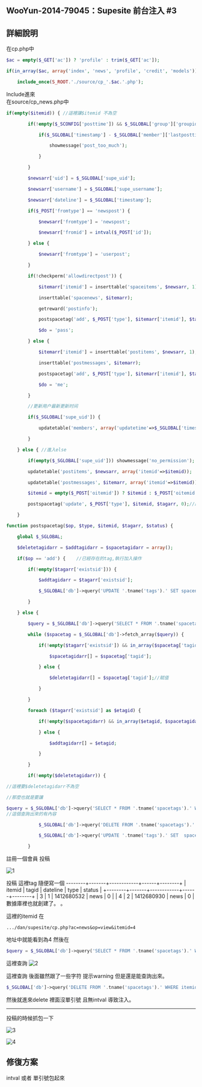 ## WooYun-2014-79045：Supesite 前台注入 #3

## **詳細說明**
在cp.php中

```php
$ac = empty($_GET['ac']) ? 'profile' : trim($_GET['ac']);

if(in_array($ac, array('index', 'news', 'profile', 'credit', 'models'))) {

    include_once(S_ROOT.'./source/cp_'.$ac.'.php');

```

Include進來
<br />
在source/cp_news.php中

```php
if(empty($itemid)) { //這裡讓$itemid 不為空

        if(!empty($_SCONFIG['posttime']) && $_SGLOBAL['group']['groupid'] != 1) {

            if($_SGLOBAL['timestamp'] - $_SGLOBAL['member']['lastposttime'] < $_SCONFIG['posttime']) {

                showmessage('post_too_much');

            }

        }

        $newsarr['uid'] = $_SGLOBAL['supe_uid'];

        $newsarr['username'] = $_SGLOBAL['supe_username'];

        $newsarr['dateline'] = $_SGLOBAL['timestamp'];

        if($_POST['fromtype'] == 'newspost') {

            $newsarr['fromtype'] = 'newspost';

            $newsarr['fromid'] = intval($_POST['id']);

        } else {

            $newsarr['fromtype'] = 'userpost';

        }

        if(!checkperm('allowdirectpost')) {

            $itemarr['itemid'] = inserttable('spaceitems', $newsarr, 1);

            inserttable('spacenews', $itemarr);

            getreward('postinfo');

            postspacetag('add', $_POST['type'], $itemarr['itemid'], $tagarr,1);

            $do = 'pass';

        } else {

            $itemarr['itemid'] = inserttable('postitems', $newsarr, 1);

            inserttable('postmessages', $itemarr);

            postspacetag('add', $_POST['type'], $itemarr['itemid'], $tagarr,0);

            $do = 'me';

        }

        //更新用户最新更新时间

        if($_SGLOBAL['supe_uid']) {

            updatetable('members', array('updatetime'=>$_SGLOBAL['timestamp'], 'lastposttime'=>$_SGLOBAL['timestamp']), array('uid'=>$_SGLOBAL['supe_uid']));    

        }

    } else { //進入else

        if(empty($_SGLOBAL['supe_uid'])) showmessage('no_permission');

        updatetable('postitems', $newsarr, array('itemid'=>$itemid));

        updatetable('postmessages', $itemarr, array('itemid'=>$itemid));

        $itemid = empty($_POST['oitemid']) ? $itemid : $_POST['oitemid'];//無intval

        postspacetag('update', $_POST['type'], $itemid, $tagarr, 0);//跟這裡

    }
```

```php
function postspacetag($op, $type, $itemid, $tagarr, $status) {

    global $_SGLOBAL;

    $deletetagidarr = $addtagidarr = $spacetagidarr = array();

    if($op == 'add') {    //已經存在的tag,執行加入操作

        if(!empty($tagarr['existsid'])) {

            $addtagidarr = $tagarr['existsid'];

            $_SGLOBAL['db']->query('UPDATE '.tname('tags').' SET spacenewsnum=spacenewsnum+1 WHERE tagid IN ('.simplode($tagarr['existsid']).')');

        }

    } else {

        $query = $_SGLOBAL['db']->query('SELECT * FROM '.tname('spacetags').' WHERE itemid=\''.$itemid.'\' AND status=\''.$status.'\'');//查詢

        while ($spacetag = $_SGLOBAL['db']->fetch_array($query)) {

            if(!empty($tagarr['existsid']) && in_array($spacetag['tagid'], $tagarr['existsid'])) {

                $spacetagidarr[] = $spacetag['tagid'];

            } else {

                $deletetagidarr[] = $spacetag['tagid'];//賦值

            }

        }

        foreach ($tagarr['existsid'] as $etagid) {

            if(!empty($spacetagidarr) && in_array($etagid, $spacetagidarr)) {

            } else {

                $addtagidarr[] = $etagid;

            }

        }

        if(!empty($deletetagidarr)) { 

//這裡要$deletetagidarr不為空

//那麼也就是要讓

$query = $_SGLOBAL['db']->query('SELECT * FROM '.tname('spacetags').' WHERE itemid=\''.$itemid.'\' AND status=\''.$status.'\'')
//這個查詢出來的有內容

            $_SGLOBAL['db']->query('DELETE FROM '.tname('spacetags').' WHERE itemid='.$itemid.' AND tagid IN ('.simplode($deletetagidarr).') AND status=\''.$status.'\'');//這裡delete查詢 WHERE itemid='.$itemid.'  沒有被單引號次。。 並且沒intval導致注入

            $_SGLOBAL['db']->query('UPDATE '.tname('tags').' SET  spacenewsnum=spacenewsnum-1 WHERE tagid IN ('.simplode($deletetagidarr).')');

        }
```

註冊一個會員  投稿

![1](https://raw.githubusercontent.com/dyeat/PDF/master/%E8%AB%96PHP%E5%B8%B8%E8%A6%8B%E7%9A%84%E6%BC%8F%E6%B4%9E/images/3/3.29/3.29-1.jpg)

投稿 這裡tag 隨便寫一個
--------+-------+------------+------+--------+
| itemid | tagid | dateline | type | status |
+--------+-------+------------+------+--------+
| 3 | 1 | 1412680532 | news | 0 |
| 4 | 2 | 1412680930 | news | 0 |
數據庫裡也就創建了。 。

這裡的itemid 在
```
.../dan/supesite/cp.php?ac=news&op=view&itemid=4
```

地址中就能看到為4
然後在
```php
$query = $_SGLOBAL['db']->query('SELECT * FROM '.tname('spacetags').' WHERE itemid=\''.$itemid.'\' AND status=\''. $status.'\'');
```
這裡查詢
![2](https://raw.githubusercontent.com/dyeat/PDF/master/%E8%AB%96PHP%E5%B8%B8%E8%A6%8B%E7%9A%84%E6%BC%8F%E6%B4%9E/images/3/3.29/3.29-2.jpg)

這裡查詢 後面雖然跟了一些字符 提示warning 但是還是能查詢出來。
```php
$_SGLOBAL['db']->query('DELETE FROM '.tname('spacetags').' WHERE itemid='.$itemid.' AND tagid IN ('.simplode($deletetagidarr).') AND status= \''.$status.'\'');
```
然後就進來delete 裡面沒單引號 且無intval 導致注入。
<br />

---
投稿的時候抓包一下

![3](https://raw.githubusercontent.com/dyeat/PDF/master/%E8%AB%96PHP%E5%B8%B8%E8%A6%8B%E7%9A%84%E6%BC%8F%E6%B4%9E/images/3/3.29/3.29-3.jpg)

![4](https://raw.githubusercontent.com/dyeat/PDF/master/%E8%AB%96PHP%E5%B8%B8%E8%A6%8B%E7%9A%84%E6%BC%8F%E6%B4%9E/images/3/3.29/3.29-4.jpg)


## **修復方案**
intval 或者 單引號包起來